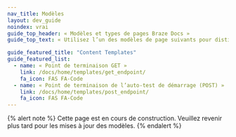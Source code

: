 ```yaml
---
nav_title: Modèles
layout: dev_guide
noindex: vrai
guide_top_header: « Modèles et types de pages Braze Docs »
guide_top_text: « Utilisez l’un des modèles de page suivants pour distinguer et structurer les pages de la documentation Braze. Pour en savoir plus sur <a href='/docs/home/metadata/'>les métadonnées</a> de la documentation, consultez notre article dédié.

guide_featured_title: "Content Templates"
guide_featured_list:
  - name: « Point de terminaison GET »
    link: /docs/home/templates/get_endpoint/
    fa_icon: FAS FA-Code
  - name: « Point de terminaison de l’auto-test de démarrage (POST) »
    link: /docs/home/templates/post_endpoint/
    fa_icon: FAS FA-Code
---
```


{% alert note %}
Cette page est en cours de construction. Veuillez revenir plus tard pour les mises à jour des modèles.
{% endalert %}

